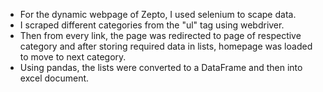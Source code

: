 * For the dynamic webpage of Zepto, I used selenium to scape data.
* I scraped different categories from the "ul" tag using webdriver.
* Then from every link, the page was redirected to page of respective category and after storing required data in lists, homepage was loaded to move to next category.
* Using pandas, the lists were converted to a DataFrame and then into excel document.
  
